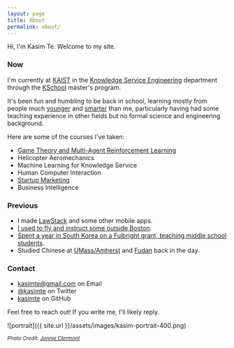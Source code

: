 ```yaml
---
layout: page
title: About
permalink: about/
---
```


Hi, I'm Kasim Te. Welcome to my site.

### Now

I'm currently at [KAIST](http://www.kaist.edu) in
the [Knowledge Service Engineering](https://kse.kaist.ac.kr/)
department through the [KSchool](https://kschool.kaist.ac.kr/)
master's program.

It's been fun and humbling to be back in school, learning mostly from
people
much
[younger](https://www.linkedin.com/in/gauvain-marseille-409ab1152/)
and [smarter](https://github.com/Zymrael) than me, particularly having
had some teaching experience in other fields but no formal science and
engineering background.

Here are some of the courses I've taken:

* [Game Theory and Multi-Agent Reinforcement Learning](https://github.com/Jkparkaist/IE801)
* Helicopter Aeromechanics
* Machine Learning for Knowledge Service
* Human Computer Interaction
* [Startup Marketing](https://sites.google.com/view/startupmarketing/KEI540)
* Business Intelligence

### Previous

* I made [LawStack](https://www.lawstack.com) and some other mobile apps.
* [I used to fly and instruct some outside Boston](/flying).
* [Spent a year in South Korea on a Fulbright grant, teaching middle school students](https://www.umass.edu/newsoffice/article/two-umass-amherst-students-receive-fulbright-grants).
* Studied Chinese at [UMass/Amherst](http://www.umass.edu) and [Fudan](https://www.fudan.edu.cn/en/) back in the day.

### Contact

- [kasimte@gmail.com](mailto://kasimte@gmail.com) on Email
- [@kasimte](https://twitter.com/kasimte) on Twitter
- [kasimte](https://github.com/kasimte) on GitHub

Feel free to reach out! If you write me, I'll likely reply.

![portrait]({{ site.url }}/assets/images/kasim-portrait-400.png)

<small><i>Photo Credit: [Jonnie Clermont](https://www.linkedin.com/in/jonathan-clermont-baa09064/)</i></small>
